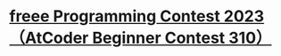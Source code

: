 # [freee Programming Contest 2023（AtCoder Beginner Contest 310）](https://atcoder.jp/contests/abc310)
